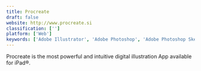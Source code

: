 ```yaml
---
title: Procreate
draft: false 
website: http://www.procreate.si
classification: ['']
platform: ['Web']
keywords: ['Adobe Illustrator', 'Adobe Photoshop', 'Adobe Photoshop Sketch', 'Artflow Studio', 'Artweaver', 'Autodesk SketchBook', 'Clip Studio Paint', 'Corel Painter', 'Fresh Paint', 'GIMP', 'Gimp Paint Studio', 'Krita', 'Microsoft Paint', 'MyPaint', 'Paint.NET', 'PaintTool SAI', 'Rebelle', 'Tayasui Sketches', 'TwistedBrush Pro Studio', 'ibis Paint X']
---
```

Procreate is the most powerful and intuitive digital illustration App available for iPad®.
